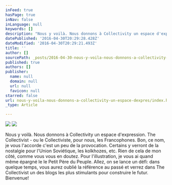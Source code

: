 ```yaml
---
inFeed: true
hasPage: true
inNav: false
inLanguage: null
keywords: []
description: "Nous y voilà. Nous donnons à Collectivity un espace d'expression. The Collectivist - ou le Collectiviste, pour nous, les Francophones. Bon, ce nom, je vous l'accorde c'est un peu de la provocation. Certains y verront de la nostalgie pour l'Union Soviétique, les kolkhozes, etc. Rien de cela de mon côté, comme vous vous en doutez. Pour l'illustration, je vous ai quand même épargné le le Petit Père du Peuple. Allez, on se lance un défi: dans quelque temps, vous aurez oublié la référence au passé et verrez dans The Collectivist un des blogs les plus stimulants pour construire le futur. Bienvenue! "
datePublished: '2016-04-30T20:29:28.428Z'
dateModified: '2016-04-30T20:29:21.493Z'
title: ''
author: []
sourcePath: _posts/2016-04-30-nous-y-voila-nous-donnons-a-collectivity-un-espace-dexpres.md
published: true
authors: []
publisher:
  name: null
  domain: null
  url: null
  favicon: null
starred: false
url: nous-y-voila-nous-donnons-a-collectivity-un-espace-dexpres/index.html
_type: Article

---
```

![](https://the-grid-user-content.s3-us-west-2.amazonaws.com/0f3e9010-fa93-453d-bf22-9cbb90cf536d.jpg)
![](https://the-grid-user-content.s3-us-west-2.amazonaws.com/759f6749-a154-44fa-aad1-d54ddacd59bd.jpg)

Nous y voilà. Nous donnons à Collectivity un espace d'expression. The Collectivist - ou le Collectiviste, pour nous, les Francophones. Bon, ce nom, je vous l'accorde c'est un peu de la provocation. Certains y verront de la nostalgie pour l'Union Soviétique, les kolkhozes, etc. Rien de cela de mon côté, comme vous vous en doutez. Pour l'illustration, je vous ai quand même épargné le le Petit Père du Peuple. Allez, on se lance un défi: dans quelque temps, vous aurez oublié la référence au passé et verrez dans The Collectivist un des blogs les plus stimulants pour construire le futur. Bienvenue!